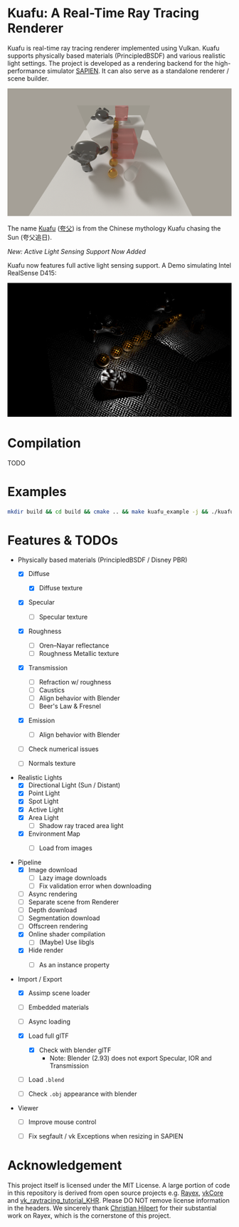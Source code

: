 # Kuafu: A Real-Time Ray Tracing Renderer

Kuafu is real-time ray tracing renderer implemented using Vulkan. Kuafu supports physically based materials (PrincipledBSDF) and various realistic light settings. The project is developed as a rendering backend for the high-performance simulator [SAPIEN](https://sapien.ucsd.edu/). It can also serve as a standalone renderer / scene builder.

![Kuafu Rendering Quality (example: eSpheres)](./docs/assets/kuafu.png)

The name [Kuafu](https://en.wikipedia.org/wiki/Kuafu) ([夸父](https://zh.wikipedia.org/wiki/%E5%A4%B8%E7%88%B6)) is from the Chinese mythology Kuafu chasing the Sun (夸父追日).

*New: Active Light Sensing Support Now Added*

Kuafu now features full active light sensing support. A Demo simulating Intel RealSense D415:

![Active Light Sensing Demo (example: eActive)](./docs/assets/kuafu_active.png)

# Compilation

TODO

# Examples

```bash
mkdir build && cd build && cmake .. && make kuafu_example -j && ./kuafu_example;
```


# Features & TODOs

- Physically based materials (PrincipledBSDF / Disney PBR)
  - [x] Diffuse
    - [x] Diffuse texture
  - [x] Specular
    - [ ] Specular texture
  - [x] Roughness
    - [ ] Oren–Nayar reflectance
    - [ ] Roughness Metallic texture
  - [x] Transmission
    - [ ] Refraction w/ roughness
    - [ ] Caustics 
    - [ ] Align behavior with Blender
    - [ ] Beer's Law & Fresnel
  - [x] Emission
    - [ ] Align behavior with Blender
  - [ ] Check numerical issues
  - [ ] Normals texture
    

- Realistic Lights
  - [x] Directional Light (Sun / Distant)
  - [x] Point Light
  - [x] Spot Light
  - [x] Active Light
  - [x] Area Light
    - [ ] Shadow ray traced area light
  - [x] Environment Map
    - [ ] Load from images

    
- Pipeline
  - [x] Image download
    - [ ] Lazy image downloads
    - [ ] Fix validation error when downloading
  - [ ] Async rendering
  - [ ] Separate scene from Renderer
  - [ ] Depth download
  - [ ] Segmentation download
  - [ ] Offscreen rendering
  - [x] Online shader compilation
    - [ ] (Maybe) Use libgls
  - [x] Hide render
    - [ ] As an instance property


- Import / Export
  - [x] Assimp scene loader
  - [ ] Embedded materials
  - [ ] Async loading
  - [x] Load full glTF
    - [x] Check with blender glTF
      - Note: Blender (2.93) does not export Specular, IOR and Transmission
  - [ ] Load `.blend`
  - [ ] Check `.obj` appearance with blender


- Viewer
  - [ ] Improve mouse control
  - [ ] Fix segfault / vk Exceptions when resizing in SAPIEN



# Acknowledgement

This project itself is licensed under the MIT License. A large portion of code in this repository is derived from open source projects e.g. [Rayex](https://github.com/chillpert/rayex), [vkCore](https://github.com/chillpert/vkCore) and [vk_raytracing_tutorial_KHR](https://github.com/nvpro-samples/vk_raytracing_tutorial_KHR). Please DO NOT remove license information in the headers. We sincerely thank [Christian Hilpert](https://github.com/chillpert) for their substantial work on Rayex, which is the cornerstone of this project.

